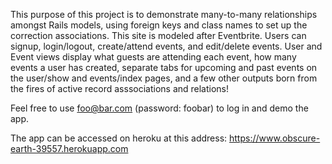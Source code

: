 This purpose of this project is to demonstrate many-to-many relationships
amongst Rails models, using foreign keys and class names to set up the 
correction associations. This site is modeled after Eventbrite. Users can signup,
login/logout, create/attend events, and edit/delete events. User and Event views
display what guests are attending each event, how many events a user has created,
separate tabs for upcoming and past events on the user/show and events/index pages,
and a few other outputs born from the fires of active record asssociations and 
relations! 

Feel free to use foo@bar.com (password: foobar) to log in and demo the app. 

The app can be accessed on heroku at this address: https://www.obscure-earth-39557.herokuapp.com